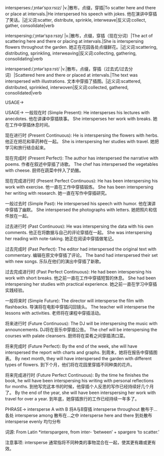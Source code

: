 intersperses:/ˌɪntərˈspɜːrsɪz/
|v.|散布，点缀，穿插|To scatter here and there or place at intervals.|He interspersed his speech with jokes. 他在演讲中穿插了笑话。|近义词:scatter, distribute, sprinkle, interweave|反义词:collect, gather, consolidate|verb

interspersing:/ˌɪntərˈspɜːrsɪŋ/
|v.|散布，点缀，穿插（现在分词）|The act of scattering here and there or placing at intervals.|She is interspersing flowers throughout the garden. 她正在花园各处点缀鲜花。|近义词:scattering, distributing, sprinkling, interweaving|反义词:collecting, gathering, consolidating|verb

interspersed:/ˌɪntərˈspɜːrst/
|v.|散布，点缀，穿插（过去式/过去分词）|Scattered here and there or placed at intervals.|The text was interspersed with illustrations.  文本中穿插了插图。|近义词:scattered, distributed, sprinkled, interwoven|反义词:collected, gathered, consolidated|verb


USAGE->

USAGE->
一般现在时 (Simple Present):
He intersperses his lectures with anecdotes. 他在讲课中穿插轶事。
She intersperses her work with breaks.  她在工作中穿插休息时间。


现在进行时 (Present Continuous):
He is interspersing the flowers with herbs. 他正在把花和草药种在一起。
She is interspersing her studies with travel. 她把学习和旅行结合起来。


现在完成时 (Present Perfect):
The author has interspersed the narrative with poems. 作者在叙述中穿插了诗歌。
The chef has interspersed the vegetables with cheese.  厨师在蔬菜中拌入了奶酪。


现在完成进行时 (Present Perfect Continuous):
He has been interspersing his work with exercise. 他一直在工作中穿插锻炼。
She has been interspersing her writing with research.  她一直在写作中穿插研究。


一般过去时 (Simple Past):
He interspersed his speech with humor. 他在演讲中穿插了幽默。
She interspersed the photographs with letters. 她把照片和信件放在一起。


过去进行时 (Past Continuous):
He was interspersing the data with his own comments. 他正在将数据与自己的评论穿插在一起。
She was interspersing her reading with note-taking. 她正在阅读中穿插做笔记。


过去完成时 (Past Perfect):
The editor had interspersed the original text with commentary. 编辑在原文中穿插了评论。
The band had interspersed their set with new songs. 乐队在他们的演出中穿插了新歌。


过去完成进行时 (Past Perfect Continuous):
He had been interspersing his work with short breaks. 他之前一直在工作中穿插短暂的休息。
She had been interspersing her studies with practical experience. 她之前一直在学习中穿插实践经验。


一般将来时 (Simple Future):
The director will intersperse the film with flashbacks. 导演将在电影中穿插闪回镜头。
The teacher will intersperse the lessons with activities. 老师将在课程中穿插活动。


将来进行时 (Future Continuous):
The DJ will be interspersing the music with announcements. DJ将在音乐中穿插公告。
The chef will be interspersing the courses with palate cleansers. 厨师将在菜肴之间穿插清口菜。


将来完成时 (Future Perfect):
By the end of the week, she will have interspersed the report with charts and graphs. 到周末，她将在报告中穿插图表。
By next month, they will have interspersed the garden with different types of flowers. 到下个月，他们将在花园里穿插不同种类的花卉。


将来完成进行时 (Future Perfect Continuous):
By the time he finishes the book, he will have been interspersing his writing with personal reflections for months. 到他写完这本书的时候，他穿插个人反思的写作已经持续好几个月了。
By the end of the year, she will have been interspersing her work with travel for over a year. 到年底，她穿插旅行的工作已经持续一年多了。



PHRASE->
intersperse A with B  将A与B穿插
intersperse throughout  散布于...各处
intersperse among  散布在...之中
intersperse here and there  到处散布
intersperse evenly  均匀分布

词源: From Latin *interspargere, from inter- ‘between’ + spargere ‘to scatter.’

注意事项: intersperse 通常指将不同种类的事物混合在一起，使其更有趣或更有效。
